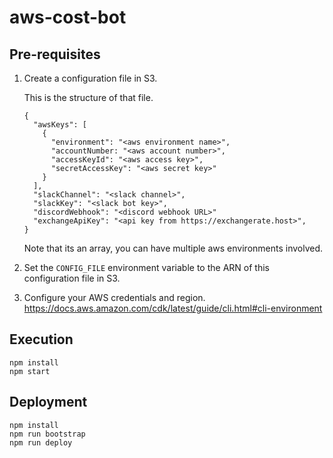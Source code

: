 # aws-cost-bot

## Pre-requisites

1. Create a configuration file in S3.

   This is the structure of that file.

   ```
   {
     "awsKeys": [
       {
         "environment": "<aws environment name>",
         "accountNumber: "<aws account number>",
         "accessKeyId": "<aws access key>",
         "secretAccessKey": "<aws secret key>"
       }
     ],
     "slackChannel": "<slack channel>",
     "slackKey": "<slack bot key>",
     "discordWebhook": "<discord webhook URL>"
     "exchangeApiKey": "<api key from https://exchangerate.host>",
   }
   ```

   Note that its an array, you can have multiple aws environments involved.

2. Set the `CONFIG_FILE` environment variable to the ARN of this configuration file in S3.

3. Configure your AWS credentials and region.  
   https://docs.aws.amazon.com/cdk/latest/guide/cli.html#cli-environment

## Execution

```
npm install
npm start
```

## Deployment

```
npm install
npm run bootstrap
npm run deploy
```

